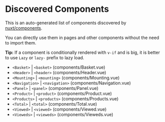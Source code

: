 # Discovered Components

This is an auto-generated list of components discovered by [nuxt/components](https://github.com/nuxt/components).

You can directly use them in pages and other components without the need to import them.

**Tip:** If a component is conditionally rendered with `v-if` and is big, it is better to use `Lazy` or `lazy-` prefix to lazy load.

- `<Basket>` | `<basket>` (components/Basket.vue)
- `<Header>` | `<header>` (components/Header.vue)
- `<Mounting>` | `<mounting>` (components/Mounting.vue)
- `<Navigation>` | `<navigation>` (components/Navigation.vue)
- `<Panel>` | `<panel>` (components/Panel.vue)
- `<Product>` | `<product>` (components/Product.vue)
- `<Products>` | `<products>` (components/Products.vue)
- `<Total>` | `<total>` (components/Total.vue)
- `<Viewed>` | `<viewed>` (components/Viewed.vue)
- `<Vieweds>` | `<vieweds>` (components/Vieweds.vue)
